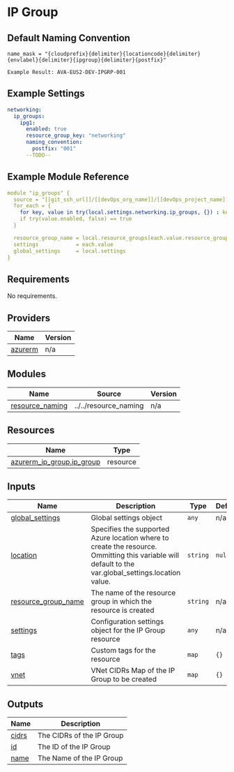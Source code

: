 # IP Group

## Default Naming Convention
```
name_mask = "{cloudprefix}{delimiter}{locationcode}{delimiter}{envlabel}{delimiter}{ipgroup}{delimiter}{postfix}"

Example Result: AVA-EUS2-DEV-IPGRP-001
```

## Example Settings
```yaml
networking:
  ip_groups:
    ipg1:
      enabled: true
      resource_group_key: "networking"
      naming_convention:
        postfix: "001"
      --TODO--
```

## Example Module Reference

```yaml
module "ip_groups" {
  source = "[[git_ssh_url]]/[[devOps_org_name]]/[[devOps_project_name]]/[[devOps_repo_name]]//modules/networking/ip_group"
  for_each = {
    for key, value in try(local.settings.networking.ip_groups, {}) : key => value
    if try(value.enabled, false) == true
  }

  resource_group_name = local.resource_groups[each.value.resource_group_key].name
  settings            = each.value
  global_settings     = local.settings
}
```

<!-- BEGIN_TF_DOCS -->
## Requirements

No requirements.

## Providers

| Name | Version |
|------|---------|
| <a name="provider_azurerm"></a> [azurerm](#provider\_azurerm) | n/a |

## Modules

| Name | Source | Version |
|------|--------|---------|
| <a name="module_resource_naming"></a> [resource\_naming](#module\_resource\_naming) | ../../resource_naming | n/a |

## Resources

| Name | Type |
|------|------|
| [azurerm_ip_group.ip_group](https://registry.terraform.io/providers/hashicorp/azurerm/latest/docs/resources/ip_group) | resource |

## Inputs

| Name | Description | Type | Default | Required |
|------|-------------|------|---------|:--------:|
| <a name="input_global_settings"></a> [global\_settings](#input\_global\_settings) | Global settings object | `any` | n/a | yes |
| <a name="input_location"></a> [location](#input\_location) | Specifies the supported Azure location where to create the resource. Ommitting this variable will default to the var.global\_settings.location value. | `string` | `null` | no |
| <a name="input_resource_group_name"></a> [resource\_group\_name](#input\_resource\_group\_name) | The name of the resource group in which the resource is created | `string` | n/a | yes |
| <a name="input_settings"></a> [settings](#input\_settings) | Configuration settings object for the IP Group resource | `any` | n/a | yes |
| <a name="input_tags"></a> [tags](#input\_tags) | Custom tags for the resource | `map` | `{}` | no |
| <a name="input_vnet"></a> [vnet](#input\_vnet) | VNet CIDRs Map of the IP Group to be created | `map` | `{}` | no |

## Outputs

| Name | Description |
|------|-------------|
| <a name="output_cidrs"></a> [cidrs](#output\_cidrs) | The CIDRs of the IP Group |
| <a name="output_id"></a> [id](#output\_id) | The ID of the IP Group |
| <a name="output_name"></a> [name](#output\_name) | The Name of the IP Group |
<!-- END_TF_DOCS -->
